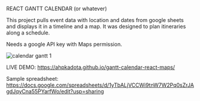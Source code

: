 REACT GANTT CALENDAR (or whatever)

This project pulls event data with location and dates from google sheets and displays it in a timeline and a map.
It was designed to plan itineraries along a schedule. 

Needs a google API key with Maps permission.

![calendar gantt 1](https://github.com/user-attachments/assets/62ec9e48-2fb5-4d97-8754-e3ecdc426c2c)


LIVE DEMO: https://ahpkadota.github.io/gantt-calendar-react-maps/

Sample spreadsheet: https://docs.google.com/spreadsheets/d/1yTbALjVCCWi9tnW7W2Pq0sZrJAgdJqyCna55PYarfWo/edit?usp=sharing
